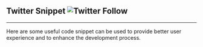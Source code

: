 ## Twitter Snippet ![Twitter Follow](https://img.shields.io/twitter/follow/geekyorion_?style=social)
---

Here are some useful code snippet can be used to provide better user experience and to enhance the development process.

